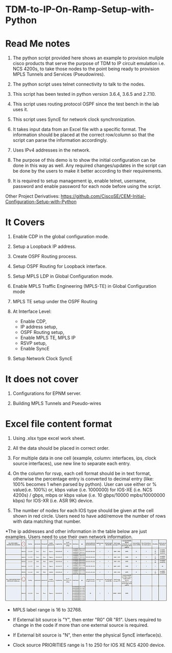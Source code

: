 # TDM-to-IP-On-Ramp-Setup-with-Python

# Read Me notes

1. The python script provided here shows an example to provision muliple cisco products that serve the purpose of TDM to IP circuit emulation   i.e. NCS 4200s, to take those nodes to the point being ready to provision MPLS Tunnels and Services (Pseudowires).

2. The python script uses telnet connectivity to talk to the nodes.

3. This script has been tested in python version 3.6.4, 3.6.5 and 2.7.10.

4. This script uses routing protocol OSPF since the test bench in the lab uses it.

5. This script uses SyncE for network clock synchronization.

6. It takes input data from an Excel file with a specific format. The information should be placed at the correct row/column so that the script can parse the information accordingly.

7. Uses IPv4 addresses in the network.

8. The purpose of this demo is to show the initial configuration can be done in this way as well. Any required changes/updates in the script can be done by the users to make it better according to their requirements.

9. It is required to setup management ip, enable telnet, username, password and enable password for each node before using the script.

Other Project Derivatives:
	https://github.com/CiscoSE/CEM-Initial-Configuration-Setup-with-Python
 
# It Covers

1. Enable CDP in the global configuration mode.

2. Setup a Loopback IP address.

3. Create OSPF Routing process.

4. Setup OSPF Routing for Loopback interface. 

5. Setup MPLS LDP in Global Configuration mode.

6. Enable MPLS Traffic Engineering (MPLS-TE) in Global Configuration mode

7. MPLS TE setup under the OSPF Routing

8. At Interface Level: 
      * Enable CDP,
      * IP address setup,
      * OSPF Routing setup,
      * Enable MPLS TE, MPLS IP
      * RSVP setup,
      * Enable SyncE

9. Setup Network Clock SyncE



# It does not cover

1. Configurations for EPNM server.

2. Building MPLS Tunnels and Pseudo-wires

# Excel file content format

1. Using .xlsx type excel work sheet.

2. All the data should be placed in correct order.

3. For multiple data in one cell (example, column: interfaces, ips, clock source interfaces),  use new line to separate each entry.

4. On the column for rsvp, each cell format should be in text format, otherwise the percentage entry is converted to decimal entry (like: 100% becomes 1 when parsed by python). User can use either or % value(i.e. 100%) or, kbps value (i.e. 1000000) for IOS-XE (i.e. NCS 4200s) / gbps, mbps or kbps value (i.e. 10 gbps/10000 mpbs/10000000 kbps) for IOS-XR (i.e. ASR 9K) device. 

5. The number of nodes for each IOS type should be given at the cell shown in red circle. Users need to have add/remove the number of rows with data matching that number.

*The ip addresses and other information in the table below are just examples. Users need to use their own network information. 
![Alt text](images/exampleData.png?raw=true "ExampleExcelData")

* MPLS label range is 16 to 32768.

* If External bit source is "Y", then enter "R0" OR "R1". Users required to change in the code if more than one external source is required.

* If External bit source is "N", then enter the physical SyncE interface(s).  

* Clock source PRIORITIES range is 1 to 250 for IOS XE NCS 4200 device.

